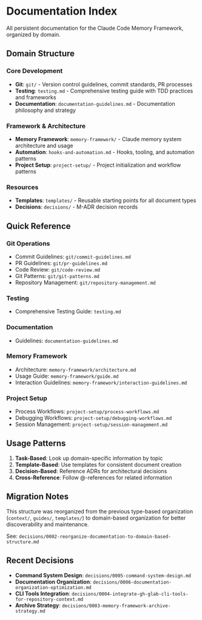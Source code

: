# Documentation Index

All persistent documentation for the Claude Code Memory Framework, organized by domain.

## Domain Structure

### Core Development

- **Git**: `git/` - Version control guidelines, commit standards, PR processes
- **Testing**: `testing.md` - Comprehensive testing guide with TDD practices and frameworks
- **Documentation**: `documentation-guidelines.md` - Documentation philosophy and strategy

### Framework & Architecture

- **Memory Framework**: `memory-framework/` - Claude memory system architecture and usage
- **Automation**: `hooks-and-automation.md` - Hooks, tooling, and automation patterns
- **Project Setup**: `project-setup/` - Project initialization and workflow patterns

### Resources

- **Templates**: `templates/` - Reusable starting points for all document types
- **Decisions**: `decisions/` - M-ADR decision records

## Quick Reference

### Git Operations

- Commit Guidelines: `git/commit-guidelines.md`
- PR Guidelines: `git/pr-guidelines.md`
- Code Review: `git/code-review.md`
- Git Patterns: `git/git-patterns.md`
- Repository Management: `git/repository-management.md`

### Testing

- Comprehensive Testing Guide: `testing.md`

### Documentation

- Guidelines: `documentation-guidelines.md`

### Memory Framework

- Architecture: `memory-framework/architecture.md`
- Usage Guide: `memory-framework/guide.md`
- Interaction Guidelines: `memory-framework/interaction-guidelines.md`

### Project Setup

- Process Workflows: `project-setup/process-workflows.md`
- Debugging Workflows: `project-setup/debugging-workflows.md`
- Session Management: `project-setup/session-management.md`

## Usage Patterns

1. **Task-Based**: Look up domain-specific information by topic
2. **Template-Based**: Use templates for consistent document creation
3. **Decision-Based**: Reference ADRs for architectural decisions
4. **Cross-Reference**: Follow @-references for related information

## Migration Notes

This structure was reorganized from the previous type-based organization (`context/`, `guides/`, `templates/`) to domain-based organization for better discoverability and maintenance.

See: `decisions/0002-reorganize-documentation-to-domain-based-structure.md`

## Recent Decisions

- **Command System Design**: `decisions/0005-command-system-design.md`
- **Documentation Organization**: `decisions/0006-documentation-organization-optimization.md`
- **CLI Tools Integration**: `decisions/0004-integrate-gh-glab-cli-tools-for-repository-context.md`
- **Archive Strategy**: `decisions/0003-memory-framework-archive-strategy.md`
